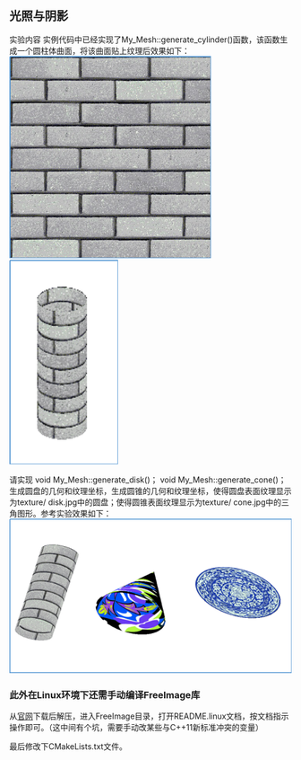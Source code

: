 ## 光照与阴影

实验内容
实例代码中已经实现了My_Mesh::generate_cylinder()函数，该函数生成一个圆柱体曲面，将该曲面贴上纹理后效果如下：
![实例代码所用贴图](../display/Picture4-1.png)
![效果图](../display/Picture4-2.png)

请实现
void My_Mesh::generate_disk()；
void My_Mesh::generate_cone()；
生成圆盘的几何和纹理坐标，生成圆锥的几何和纹理坐标，使得圆盘表面纹理显示为texture/ disk.jpg中的圆盘；使得圆锥表面纹理显示为texture/ cone.jpg中的三角图形。参考实验效果如下：
![本次上机课要达到的效果图](../display/Picture4-3.png)


### 此外在Linux环境下还需手动编译FreeImage库
从[官网](http://freeimage.sourceforge.net/download.html)下载后解压，进入FreeImage目录，打开README.linux文档，按文档指示操作即可。（这中间有个坑，需要手动改某些与C++11新标准冲突的变量）

最后修改下CMakeLists.txt文件。